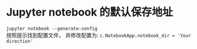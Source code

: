 # Jupyter notebook 的默认保存地址  

```jupyter notebook --generate-config```  
按照提示找到配置文件， 并修改配置为: 
```c.NotebookApp.notebook_dir = 'Your direction'```  

